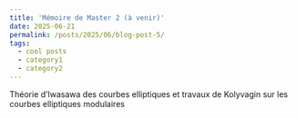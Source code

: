 ```yaml
---
title: 'Mémoire de Master 2 (à venir)'
date: 2025-06-21
permalink: /posts/2025/06/blog-post-5/
tags:
  - cool posts
  - category1
  - category2
---
```

Théorie d’Iwasawa des courbes elliptiques et travaux de Kolyvagin sur les courbes elliptiques modulaires